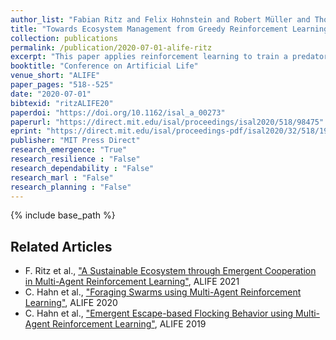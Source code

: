 ```yaml
---
author_list: "Fabian Ritz and Felix Hohnstein and Robert Müller and Thomy Phan and Thomas Gabor and Carsten Hahn and Claudia Linnhoff-Popien"
title: "Towards Ecosystem Management from Greedy Reinforcement Learning in a Predator-Prey Setting"
collection: publications
permalink: /publication/2020-07-01-alife-ritz
excerpt: "This paper applies reinforcement learning to train a predator to hunt multiple prey, which are able to reproduce, in a 2D simulation. It is shown that, using methods of curriculum learning, long-term reward discounting and stacked observations, a reinforcement-learning-based predator can achieve an economic strategy: Only hunt when there is still prey left to reproduce in order to maintain the population. Hence, purely selfish goals are sufficient to motivate a reinforcement learning agent for long-term planning and keeping a certain balance with its environment by not depleting its resources. While a comparably simple reinforcement learning algorithm achieves such behavior in the present scenario, providing a suitable amount of past and predictive information turns out to be crucial for the training success."
booktitle: "Conference on Artificial Life"
venue_short: "ALIFE"
paper_pages: "518--525"
date: "2020-07-01"
bibtexid: "ritzALIFE20"
paperdoi: "https://doi.org/10.1162/isal_a_00273"
paperurl: "https://direct.mit.edu/isal/proceedings/isal2020/518/98475"
eprint: "https://direct.mit.edu/isal/proceedings-pdf/isal2020/32/518/1908444/isal\_a\_00273.pdf"
publisher: "MIT Press Direct"
research_emergence: "True"
research_resilience : "False"
research_dependability : "False"
research_marl : "False"
research_planning : "False"
---
```


{% include base_path %}

## Related Articles
- F. Ritz et al., ["A Sustainable Ecosystem through Emergent Cooperation in Multi-Agent Reinforcement Learning"](https://thomyphan.github.io/publication/2021-07-01-alife-ritz), ALIFE 2021
- C. Hahn et al., ["Foraging Swarms using Multi-Agent Reinforcement Learning"](https://thomyphan.github.io/publication/2020-07-01-alife-hahn), ALIFE 2020
- C. Hahn et al., ["Emergent Escape-based Flocking Behavior using Multi-Agent Reinforcement Learning"](https://thomyphan.github.io/publication/2019-07-01-alife-hahn), ALIFE 2019